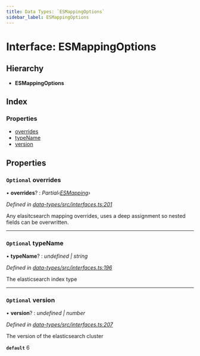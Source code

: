 ```yaml
---
title: Data Types: `ESMappingOptions`
sidebar_label: ESMappingOptions
---
```


# Interface: ESMappingOptions

## Hierarchy

* **ESMappingOptions**

## Index

### Properties

* [overrides](esmappingoptions.md#optional-overrides)
* [typeName](esmappingoptions.md#optional-typename)
* [version](esmappingoptions.md#optional-version)

## Properties

### `Optional` overrides

• **overrides**? : *Partial‹[ESMapping](esmapping.md)›*

*Defined in [data-types/src/interfaces.ts:201](https://github.com/terascope/teraslice/blob/78714a985/packages/data-types/src/interfaces.ts#L201)*

Any elasitcsearch mapping overrides,
uses a deep assignment so nested fields can be overwritten.

___

### `Optional` typeName

• **typeName**? : *undefined | string*

*Defined in [data-types/src/interfaces.ts:196](https://github.com/terascope/teraslice/blob/78714a985/packages/data-types/src/interfaces.ts#L196)*

The elasticsearch index type

___

### `Optional` version

• **version**? : *undefined | number*

*Defined in [data-types/src/interfaces.ts:207](https://github.com/terascope/teraslice/blob/78714a985/packages/data-types/src/interfaces.ts#L207)*

The version of the elasticsearch cluster

**`default`** 6
